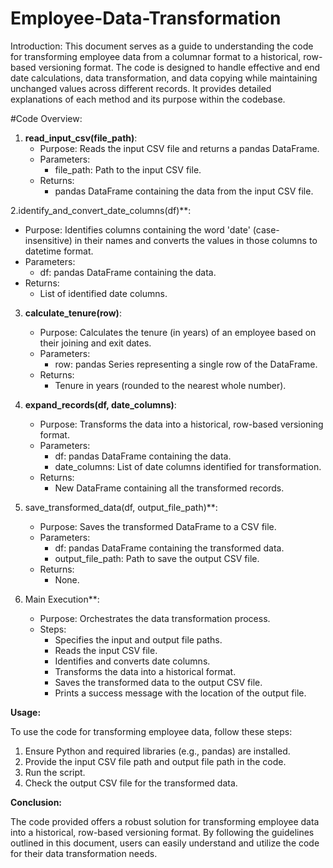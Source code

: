 # Employee-Data-Transformation
Introduction:
This document serves as a guide to understanding the code for transforming employee data from a columnar format to a historical, row-based versioning format. The code is designed to handle effective and end date calculations, data transformation, and data copying while maintaining unchanged values across different records. It provides detailed explanations of each method and its purpose within the codebase.

#Code Overview:

1. **read_input_csv(file_path)**:
   - Purpose: Reads the input CSV file and returns a pandas DataFrame.
   - Parameters: 
     - file_path: Path to the input CSV file.
   - Returns: 
     - pandas DataFrame containing the data from the input CSV file.

2.identify_and_convert_date_columns(df)**:
   - Purpose: Identifies columns containing the word 'date' (case-insensitive) in their names and converts the values in those columns to datetime format.
   - Parameters:
     - df: pandas DataFrame containing the data.
   - Returns:
     - List of identified date columns.

3. **calculate_tenure(row)**:
   - Purpose: Calculates the tenure (in years) of an employee based on their joining and exit dates.
   - Parameters:
     - row: pandas Series representing a single row of the DataFrame.
   - Returns:
     - Tenure in years (rounded to the nearest whole number).

4. **expand_records(df, date_columns)**:
   - Purpose: Transforms the data into a historical, row-based versioning format.
   - Parameters:
     - df: pandas DataFrame containing the data.
     - date_columns: List of date columns identified for transformation.
   - Returns:
     - New DataFrame containing all the transformed records.

5. save_transformed_data(df, output_file_path)**:
   - Purpose: Saves the transformed DataFrame to a CSV file.
   - Parameters:
     - df: pandas DataFrame containing the transformed data.
     - output_file_path: Path to save the output CSV file.
   - Returns:
     - None.

6. Main Execution**:
   - Purpose: Orchestrates the data transformation process.
   - Steps:
     - Specifies the input and output file paths.
     - Reads the input CSV file.
     - Identifies and converts date columns.
     - Transforms the data into a historical format.
     - Saves the transformed data to the output CSV file.
     - Prints a success message with the location of the output file.

**Usage:**

To use the code for transforming employee data, follow these steps:

1. Ensure Python and required libraries (e.g., pandas) are installed.
2. Provide the input CSV file path and output file path in the code.
3. Run the script.
4. Check the output CSV file for the transformed data.

**Conclusion:**

The code provided offers a robust solution for transforming employee data into a historical, row-based versioning format. By following the guidelines outlined in this document, users can easily understand and utilize the code for their data transformation needs.
